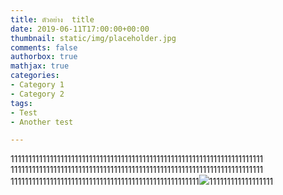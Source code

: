 ```yaml
---
title: ตัวอย่าง  title
date: 2019-06-11T17:00:00+00:00
thumbnail: static/img/placeholder.jpg
comments: false
authorbox: true
mathjax: true
categories:
- Category 1
- Category 2
tags:
- Test
- Another test

---
```

11111111111111111111111111111111111111111111111111111111111111111111111
11111111111111111111111111111111111111111111111111111111111111111111111
11111111111111111111111111111111111111111111111111111![](/uploads/tn.png)111111111111111111